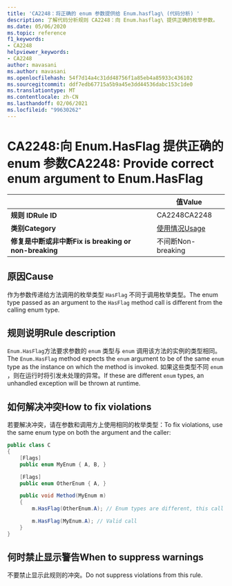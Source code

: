 ```yaml
---
title: 'CA2248：将正确的 enum 参数提供给 Enum.hasflag\ (代码分析) '
description: 了解代码分析规则 CA2248：向 Enum.hasflag\ 提供正确的枚举参数。
ms.date: 05/06/2020
ms.topic: reference
f1_keywords:
- CA2248
helpviewer_keywords:
- CA2248
author: mavasani
ms.author: mavasani
ms.openlocfilehash: 54f7d14a4c31dd48756f1a85eb4a85933c436102
ms.sourcegitcommit: ddf7edb67715a5b9a45e3dd44536dabc153c1de0
ms.translationtype: MT
ms.contentlocale: zh-CN
ms.lasthandoff: 02/06/2021
ms.locfileid: "99630262"
---
```

# <a name="ca2248-provide-correct-enum-argument-to-enumhasflag"></a><span data-ttu-id="ed37e-103">CA2248:向 Enum.HasFlag 提供正确的 enum 参数</span><span class="sxs-lookup"><span data-stu-id="ed37e-103">CA2248: Provide correct enum argument to Enum.HasFlag</span></span>

| | <span data-ttu-id="ed37e-104">值</span><span class="sxs-lookup"><span data-stu-id="ed37e-104">Value</span></span> |
|-|-|
| <span data-ttu-id="ed37e-105">**规则 ID**</span><span class="sxs-lookup"><span data-stu-id="ed37e-105">**Rule ID**</span></span> |<span data-ttu-id="ed37e-106">CA2248</span><span class="sxs-lookup"><span data-stu-id="ed37e-106">CA2248</span></span>|
| <span data-ttu-id="ed37e-107">**类别**</span><span class="sxs-lookup"><span data-stu-id="ed37e-107">**Category**</span></span> |[<span data-ttu-id="ed37e-108">使用情况</span><span class="sxs-lookup"><span data-stu-id="ed37e-108">Usage</span></span>](usage-warnings.md)|
| <span data-ttu-id="ed37e-109">**修复是中断或非中断**</span><span class="sxs-lookup"><span data-stu-id="ed37e-109">**Fix is breaking or non-breaking**</span></span> |<span data-ttu-id="ed37e-110">不间断</span><span class="sxs-lookup"><span data-stu-id="ed37e-110">Non-breaking</span></span>|

## <a name="cause"></a><span data-ttu-id="ed37e-111">原因</span><span class="sxs-lookup"><span data-stu-id="ed37e-111">Cause</span></span>

<span data-ttu-id="ed37e-112">作为参数传递给方法调用的枚举类型 `HasFlag` 不同于调用枚举类型。</span><span class="sxs-lookup"><span data-stu-id="ed37e-112">The enum type passed as an argument to the `HasFlag` method call is different from the calling enum type.</span></span>

## <a name="rule-description"></a><span data-ttu-id="ed37e-113">规则说明</span><span class="sxs-lookup"><span data-stu-id="ed37e-113">Rule description</span></span>

<span data-ttu-id="ed37e-114">`Enum.HasFlag`方法要求参数的 `enum` 类型与 `enum` 调用该方法的实例的类型相同。</span><span class="sxs-lookup"><span data-stu-id="ed37e-114">The `Enum.HasFlag` method expects the `enum` argument to be of the same `enum` type as the instance on which the method is invoked.</span></span> <span data-ttu-id="ed37e-115">如果这些类型不同 `enum` ，则在运行时将引发未处理的异常。</span><span class="sxs-lookup"><span data-stu-id="ed37e-115">If these are different `enum` types, an unhandled exception will be thrown at runtime.</span></span>

## <a name="how-to-fix-violations"></a><span data-ttu-id="ed37e-116">如何解决冲突</span><span class="sxs-lookup"><span data-stu-id="ed37e-116">How to fix violations</span></span>

<span data-ttu-id="ed37e-117">若要解决冲突，请在参数和调用方上使用相同的枚举类型：</span><span class="sxs-lookup"><span data-stu-id="ed37e-117">To fix violations, use the same enum type on both the argument and the caller:</span></span>

```csharp
public class C
{
    [Flags]
    public enum MyEnum { A, B, }

    [Flags]
    public enum OtherEnum { A, }

    public void Method(MyEnum m)
    {
        m.HasFlag(OtherEnum.A); // Enum types are different, this call will cause an `ArgumentException` to be thrown at runtime

        m.HasFlag(MyEnum.A); // Valid call
    }
}
```

## <a name="when-to-suppress-warnings"></a><span data-ttu-id="ed37e-118">何时禁止显示警告</span><span class="sxs-lookup"><span data-stu-id="ed37e-118">When to suppress warnings</span></span>

<span data-ttu-id="ed37e-119">不要禁止显示此规则的冲突。</span><span class="sxs-lookup"><span data-stu-id="ed37e-119">Do not suppress violations from this rule.</span></span>
